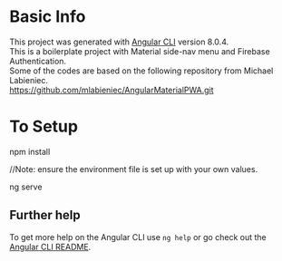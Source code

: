 # Basic Info

This project was generated with [Angular CLI](https://github.com/angular/angular-cli) version 8.0.4.<br/>
This is a boilerplate project with Material side-nav menu and Firebase Authentication. <br />
Some of the codes are based on the following repository from Michael Labieniec.<br />
https://github.com/mlabieniec/AngularMaterialPWA.git


# To Setup 
npm install <br/>


//Note: ensure the environment file is set up with your own values.<br/>
<!-- export const environment = {
  //put you own firebase config here
  firebase: {
    apiKey: "AAAAAAAAAAAAAAAAAAAAAAAAAAAAA",
    authDomain: "AAAAAAAAAAAAAAAAAAAAAAAAAAAAA",
    databaseURL: "AAAAAAAAAAAAAAAAAAAAAAAAAAAAA",
    projectId: "AAAAAAAAAAAAAAAAAAAAAAAAAAAAA",
    storageBucket: "nAAAAAAAAAAAAAAAAAAAAAAAAAAAAA",
    messagingSenderId: "AAAAAAAAAAAAAAAAAAAAAAAAAAAAA",
    appId: "AAAAAAAAAAAAAAAAAAAAAAAAAAAAA"
  }
}; -->

ng serve<br/>

## Further help

To get more help on the Angular CLI use `ng help` or go check out the [Angular CLI README](https://github.com/angular/angular-cli/blob/master/README.md).
